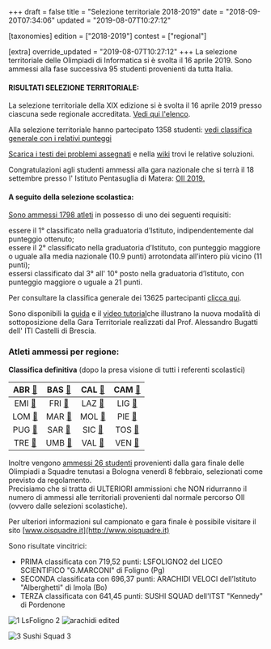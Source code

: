 +++
draft = false
title = "Selezione territoriale 2018-2019"
date = "2018-09-20T07:34:06"
updated = "2019-08-07T10:27:12"

[taxonomies]
edition = ["2018-2019"]
contest = ["regional"]

[extra]
override_updated = "2019-08-07T10:27:12"
+++
La selezione territoriale delle Olimpiadi di Informatica si è svolta il 16 aprile 2019. Sono ammessi alla fase successiva 95 studenti provenienti da tutta Italia.

<!-- more -->

#### **RISULTATI SELEZIONE TERRITORIALE:**

La selezione territoriale della XIX edizione si è svolta il 16 aprile 2019 presso ciascuna sede regionale accreditata. [Vedi qui l'elenco](/pagine/organizzazione/).

Alla selezione territoriale hanno partecipato 1358 studenti: [vedi classifica generale con i relativi punteggi](/oldsite/154/classifica-generale-selezione-territoriale-2019.xlsx)

[Scarica i testi dei problemi assegnati](/oldsite/154/Testi_selezione_territoriale_16_aprile_2019.pdf) e nella [wiki](https://wiki.olinfo.it/it/2019/territoriali) trovi le relative soluzioni. 

Congratulazioni agli studenti ammessi alla gara nazionale che si terrà il 18 settembre presso l' Istituto Pentasuglia di Matera: [OII 2019.](index.php/olimpiadi-italiane-19.html)

#### **A seguito della selezione scolastica:**

[Sono ammessi 1798 atleti](/oldsite/154/1798ammessi_gara_regionale_16aprile.xlsx) in possesso di uno dei seguenti requisiti:

essere il 1° classificato nella graduatoria d’Istituto, indipendentemente dal punteggio ottenuto;<br/>essere il 2° classificato nella graduatoria d’Istituto, con punteggio maggiore o uguale alla media nazionale (10.9 punti) arrotondata all’intero più vicino (11 punti);<br/>essersi classificato dal 3° all' 10° posto nella graduatoria d’Istituto, con punteggio maggiore o uguale a 21 punti.

Per consultare la classifica generale dei 13625 partecipanti [clicca qui](/oldsite/154/classifica-generale-scolastica-2018-definitiva.xlsx).

Sono disponibili la [guida](http://www.imparando.net/sito/olimpiadi_di_informatica.htm) e il [video tutorial](https://www.youtube.com/watch?v=2JbEsQCmkbk)che illustrano la nuova modalità di sottoposizione della Gara Territoriale realizzati dal Prof. Alessandro Bugatti dell' ITI Castelli di Brescia.

### Atleti ammessi per regione:

**Classifica definitiva** (dopo la presa visione di tutti i referenti scolastici)

|  ABR [🔗](/oldsite/154/abruzzo2019.pdf)  | BAS [🔗](/oldsite/154/basilicata2019.pdf) |  CAL [🔗](/oldsite/154/calabria2019.pdf)   | CAM [🔗](/oldsite/154/campania2019.pdf) |
| :--------------------------------------: | :------------------------------------: | :-------------------------------------: | :----------------------------------: |
|  EMI [🔗](/oldsite/154/emilia2019.pdf)   |   FRI [🔗](/oldsite/154/friuli2019.pdf)   |    LAZ [🔗](/oldsite/154/lazio2019.pdf)    | LIG [🔗](/oldsite/154/liguria2019.pdf)  |
| LOM [🔗](/oldsite/154/lombardia2019.pdf) |   MAR [🔗](/oldsite/154/marche2019.pdf)   |   MOL [🔗](/oldsite/154/molise2019.pdf)    | PIE [🔗](/oldsite/154/piemonte2019.pdf) |
|  PUG [🔗](/oldsite/154/puglia2019.pdf)   |  SAR [🔗](/oldsite/154/sardegna2019.pdf)  |   SIC [🔗](/oldsite/154/sicilia2019.pdf)   | TOS [🔗](/oldsite/154/toscana2019.pdf)  |
| TRE [🔗](/oldsite/154/trentino2019.pdf)  |   UMB [🔗](/oldsite/154/umbria2019.pdf)   | VAL [🔗](/oldsite/154/valle-aosta2019.pdf) |  VEN [🔗](/oldsite/154/veneto2019.pdf)  |

Inoltre vengono [ammessi 26 studenti](/oldsite/154/Olimpiadi_a_squadre_26_-_sito.xlsx) provenienti dalla gara finale delle Olimpiadi a Squadre tenutasi a Bologna venerdì 8 febbraio, selezionati come previsto da regolamento. <br/>Precisiamo che si tratta di ULTERIORI ammissioni che NON ridurranno il numero di ammessi alle territoriali provenienti dal normale percorso OII (ovvero dalle selezioni scolastiche).

Per ulteriori informazioni sul campionato e gara finale è possibile visitare il sito [www.oisquadre.it](http://www.oisquadre.it)

Sono risultate vincitrici:

- PRIMA classificata con 719,52 punti: LSFOLIGNO2 del LICEO SCIENTIFICO "G.MARCONI" di Foligno (Pg)
- SECONDA classificata con 696,37 punti: ARACHIDI VELOCI dell’Istituto "Alberghetti" di Imola (Bo)
- TERZA classificata con 641,45 punti: SUSHI SQUAD dell'ITST "Kennedy" di Pordenone

![1 LsFoligno 2](/images/uploads/1_LsFoligno_2.png)
![arachidi edited](/images/uploads/arachidi_edited.png)

![3 Sushi Squad 3](/images/uploads/3_Sushi_Squad_3.png)

####
